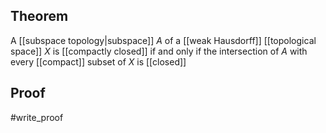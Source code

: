 ## Theorem
A [[subspace topology|subspace]] $A$ of a [[weak Hausdorff]] [[topological space]] $X$ is [[compactly closed]] if and only if the intersection of $A$ with every [[compact]] subset of $X$ is [[closed]]
## Proof
#write_proof 